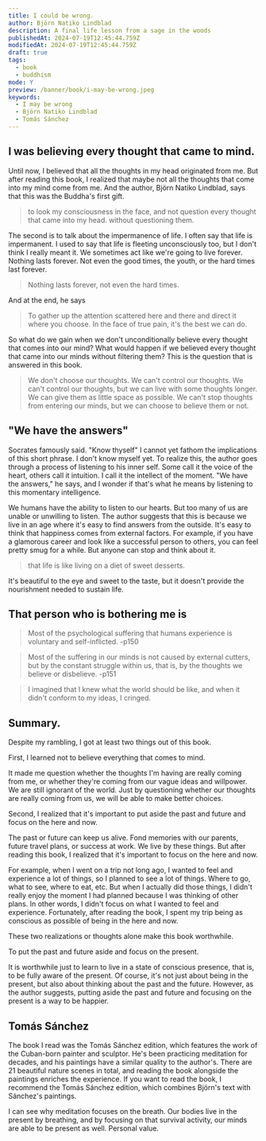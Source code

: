 ```yaml
---
title: I could be wrong.
author: Björn Natiko Lindblad
description: A final life lesson from a sage in the woods
publishedAt: 2024-07-19T12:45:44.759Z
modifiedAt: 2024-07-19T12:45:44.759Z
draft: true
tags:
  - book
  - buddhism
mode: Y
preview: /banner/book/i-may-be-wrong.jpeg
keywords:
  - I may be wrong
  - Björn Natiko Lindblad
  - Tomás Sánchez
---
```


## I was believing every thought that came to mind.

Until now, I believed that all the thoughts in my head originated from me. But after reading this book, I realized that maybe not all the thoughts that come into my mind come from me.
And the author, Björn Natiko Lindblad, says that this was the Buddha's first gift.

> to look my consciousness in the face, and not question every thought that came into my head.
> without questioning them.

The second is to talk about the impermanence of life. I often say that life is impermanent. I used to say that life is fleeting unconsciously too, but I don't think I really meant it.
We sometimes act like we're going to live forever. Nothing lasts forever. Not even the good times, the youth, or the hard times last forever.

> Nothing lasts forever, not even the hard times.

And at the end, he says

> To gather up the attention scattered here and there and direct it where you choose.
> In the face of true pain, it's the best we can do.

So what do we gain when we don't unconditionally believe every thought that comes into our mind?
What would happen if we believed every thought that came into our minds without filtering them? This is the question that is answered in this book.

> We don't choose our thoughts. We can't control our thoughts.
> We can't control our thoughts, but we can live with some thoughts longer.
> We can give them as little space as possible.
> We can't stop thoughts from entering our minds, but we can choose to believe them or not.

## "We have the answers"

Socrates famously said. "Know thyself" I cannot yet fathom the implications of this short phrase.
I don't know myself yet. To realize this, the author goes through a process of listening to his inner self. Some call it the voice of the heart, others call it intuition.
I call it the intellect of the moment. "We have the answers," he says, and I wonder if that's what he means by listening to this momentary intelligence.

We humans have the ability to listen to our hearts.
But too many of us are unable or unwilling to listen.
The author suggests that this is because we live in an age where it's easy to find answers from the outside.
It's easy to think that happiness comes from external factors. For example, if you have a glamorous career and look like a successful person to others, you can feel pretty smug for a while.
But anyone can stop and think about it.

> that life is like living on a diet of sweet desserts.

It's beautiful to the eye and sweet to the taste, but it doesn't provide the nourishment needed to sustain life.

## That person who is bothering me is

> Most of the psychological suffering that humans experience is voluntary and self-inflicted. -p150

> Most of the suffering in our minds is not caused by external cutters, but by the constant struggle within us, that is, by the thoughts we believe or disbelieve. -p151

> I imagined that I knew what the world should be like, and when it didn't conform to my ideas, I cringed.

## Summary.

Despite my rambling, I got at least two things out of this book.

First, I learned not to believe everything that comes to mind.

It made me question whether the thoughts I'm having are really coming from me, or whether they're coming from our vague ideas and willpower.
We are still ignorant of the world. Just by questioning whether our thoughts are really coming from us, we will be able to make better choices.

Second, I realized that it's important to put aside the past and future and focus on the here and now.

The past or future can keep us alive. Fond memories with our parents, future travel plans, or success at work. We live by these things.
But after reading this book, I realized that it's important to focus on the here and now.

For example, when I went on a trip not long ago, I wanted to feel and experience a lot of things, so I planned to see a lot of things.
Where to go, what to see, where to eat, etc. But when I actually did those things, I didn't really enjoy the moment I had planned because I was thinking of other plans.
In other words, I didn't focus on what I wanted to feel and experience. Fortunately, after reading the book, I spent my trip being as conscious as possible of being in the here and now.

These two realizations or thoughts alone make this book worthwhile.

To put the past and future aside and focus on the present.

It is worthwhile just to learn to live in a state of conscious presence, that is, to be fully aware of the present.
Of course, it's not just about being in the present, but also about thinking about the past and the future.
However, as the author suggests, putting aside the past and future and focusing on the present is a way to be happier.

## Tomás Sánchez

The book I read was the Tomás Sánchez edition, which features the work of the Cuban-born painter and sculptor. He's been practicing meditation for decades, and his paintings have a similar quality to the author's.
There are 21 beautiful nature scenes in total, and reading the book alongside the paintings enriches the experience. If you want to read the book, I recommend the Tomás Sánchez edition, which combines Björn's text with Sánchez's paintings.

I can see why meditation focuses on the breath.
Our bodies live in the present by breathing, and by focusing on that survival activity, our minds are able to be present as well.
Personal value.
